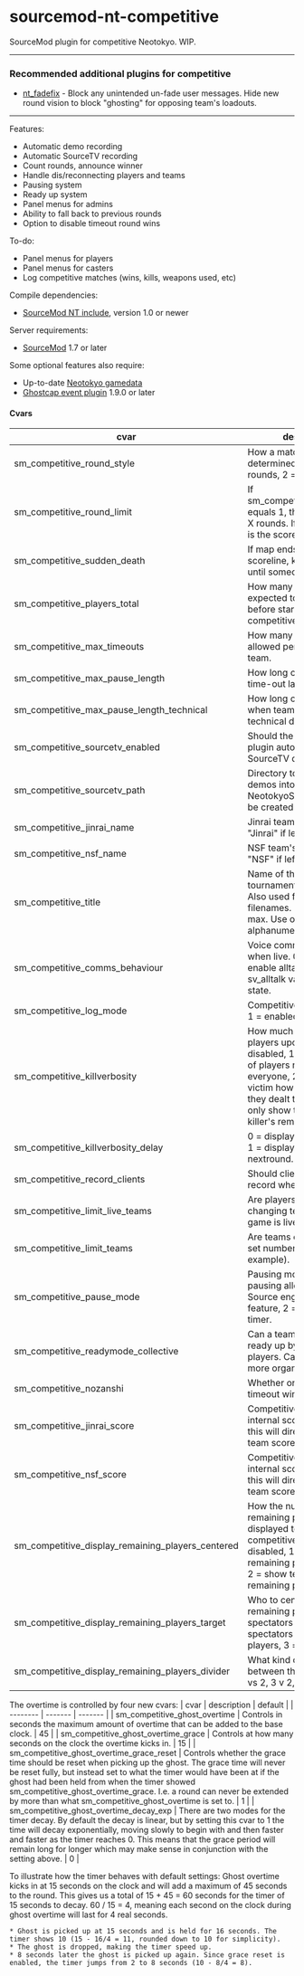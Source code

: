 sourcemod-nt-competitive
========================

SourceMod plugin for competitive Neotokyo. WIP.

---

### Recommended additional plugins for competitive
* [nt_fadefix](https://github.com/Rainyan/sourcemod-nt-fadefix) - Block any unintended un-fade user messages. Hide new round vision to block "ghosting" for opposing team's loadouts.

---

Features:
  - Automatic demo recording
  - Automatic SourceTV recording
  - Count rounds, announce winner
  - Handle dis/reconnecting players and teams
  - Pausing system
  - Ready up system
  - Panel menus for admins
  - Ability to fall back to previous rounds
  - Option to disable timeout round wins

To-do:
  - Panel menus for players
  - Panel menus for casters
  - Log competitive matches (wins, kills, weapons used, etc)

Compile dependencies:
  - <a target="_blank" href="https://github.com/softashell/sourcemod-nt-include">SourceMod NT include</a>, version 1.0 or newer

Server requirements:
  - <a target="_blank" href="http://www.sourcemod.net/downloads.php?branch=stable">SourceMod</a> 1.7 or later

Some optional features also require:
  - Up-to-date <a target="_blank" href="https://github.com/alliedmodders/sourcemod/tree/master/gamedata">Neotokyo gamedata</a>
  - <a target="_blank" href="https://github.com/softashell/nt-sourcemod-plugins">Ghostcap event plugin</a> 1.9.0 or later

#### Cvars
| cvar    | description | default |
| -------- | ------- | ------- |
| sm_competitive_round_style  | How a match win is determined. 1 = best of X rounds, 2 = first to X points. | 1 |
| sm_competitive_round_limit | If sm_competitive_round_style equals 1, this is the best of X rounds. If it equals 2, this is the score required to win. | 15 |
| sm_competitive_sudden_death | If map ends in a tied scoreline, keep play going until someone wins? | 1 |
| sm_competitive_players_total | How many players total are expected to ready up before starting a competitive match. | 10 |
| sm_competitive_max_timeouts | How many time-outs are allowed per match per team. | 1 |
| sm_competitive_max_pause_length | How long can a competitive time-out last, in seconds. | 60
| sm_competitive_max_pause_length_technical | How long can a pause last when team experiences technical difficulties. | 300 |
| sm_competitive_sourcetv_enabled | Should the competitive plugin automatically record SourceTV demos. | 1 |
| sm_competitive_sourcetv_path | Directory to save SourceTV demos into. Relative to NeotokyoSource folder. Will be created if possible. | replays_competitive |
| sm_competitive_jinrai_name | Jinrai team's name. Will use "Jinrai" if left empty. | Jinrai |
| sm_competitive_nsf_name | NSF team's name. Will use "NSF" if left empty. | NSF |
| sm_competitive_title | Name of the tournament/competition. Also used for replay filenames. 32 characters max. Use only alphanumerics and spaces. | |
| sm_competitive_comms_behaviour | Voice comms behaviour when live. 0 = no alltalk, 1 = enable alltalk, 2 = check sv_alltalk value before live state. | 1 |
| sm_competitive_log_mode | Competitive logging mode. 1 = enabled, 0 = disabled. | 1 |
| sm_competitive_killverbosity | How much info is given to players upon death. 0 = disabled, 1 = print amount of players remaining to everyone, 2 = only show the victim how much damage they dealt to their killer, 3 = only show the victim their killer's remaining health. | 1 |
| sm_competitive_killverbosity_delay | 0 = display kill info instantly, 1 = display kill info nextround. | 0 |
| sm_competitive_record_clients | Should clients automatically record when going live. | 0 |
| sm_competitive_limit_live_teams | Are players restricted from changing teams when a game is live. | 1 |
| sm_competitive_limit_teams | Are teams enforced to use set numbers (5v5 for example). | 0 |
| sm_competitive_pause_mode | Pausing mode. 0 = no pausing allowed, 1 = use Source engine pause feature, 2 = stop round timer. | 2 |
| sm_competitive_readymode_collective | Can a team collectively ready up by any one of the players. Can be useful for more organized events. | 0 |
| sm_competitive_nozanshi | Whether or not to disable timeout wins. | 1 |
| sm_competitive_jinrai_score | Competitive plugin's internal score cvar. Editing this will directly affect comp team scores. | 0 |
| sm_competitive_nsf_score | Competitive plugin's internal score cvar. Editing this will directly affect comp team scores. | 0 |
| sm_competitive_display_remaining_players_centered | How the number of remaining players is displayed to clients in a competitive game. 0 = disabled, 1 = show remaining player numbers, 2 = show team names and remaining player numbers. | 2 |
| sm_competitive_display_remaining_players_target | Who to center display remaining players to. 1 = spectators only, 2 = spectators and dead players, 3 = everyone. | 2 |
| sm_competitive_display_remaining_players_divider | What kind of divider to use between the scores (eg. 3 vs 2, 3 v 2, 3--2). | "—"

The overtime is controlled by four new cvars:
| cvar    | description | default |
| -------- | ------- | ------- |
| sm_competitive_ghost_overtime | Controls in seconds the maximum amount of overtime that can be added to the base clock. | 45 |
| sm_competitive_ghost_overtime_grace | Controls at how many seconds on the clock the overtime kicks in. | 15 |
| sm_competitive_ghost_overtime_grace_reset | Controls whether the grace time should be reset when picking up the ghost. The grace time will never be reset fully, but instead set to what the timer would have been at if the ghost had been held from when the timer showed sm_competitive_ghost_overtime_grace. I.e. a round can never be extended by more than what sm_competitive_ghost_overtime is set to. | 1 |
| sm_competitive_ghost_overtime_decay_exp | There are two modes for the timer decay. By default the decay is linear, but by setting this cvar to 1 the time will decay exponentially, moving slowly to begin with and then faster and faster as the timer reaches 0. This means that the grace period will remain long for longer which may make sense in conjunction with the setting above. | 0 |

To illustrate how the timer behaves with default settings:
Ghost overtime kicks in at 15 seconds on the clock and will add a maximum of 45 seconds to the round. This gives us a total of 15 + 45 = 60 seconds for the timer of 15 seconds to decay. 60 / 15 = 4, meaning each second on the clock during ghost overtime will last for 4 real seconds.

    * Ghost is picked up at 15 seconds and is held for 16 seconds. The timer shows 10 (15 - 16/4 = 11, rounded down to 10 for simplicity).
    * The ghost is dropped, making the timer speed up.
    * 8 seconds later the ghost is picked up again. Since grace reset is enabled, the timer jumps from 2 to 8 seconds (10 - 8/4 = 8).
